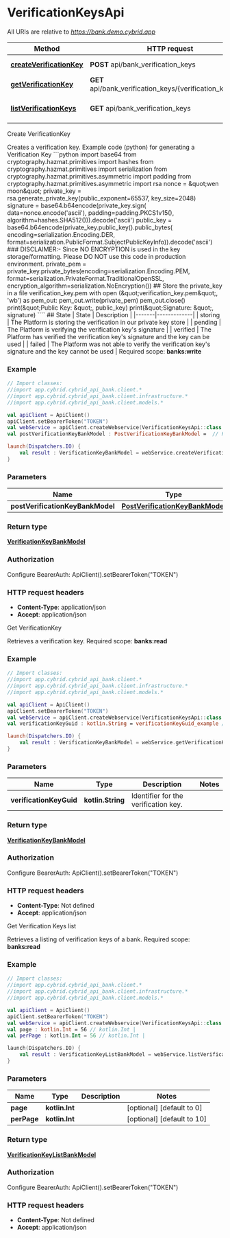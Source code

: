 # VerificationKeysApi

All URIs are relative to *https://bank.demo.cybrid.app*

Method | HTTP request | Description
------------- | ------------- | -------------
[**createVerificationKey**](VerificationKeysApi.md#createVerificationKey) | **POST** api/bank_verification_keys | Create VerificationKey
[**getVerificationKey**](VerificationKeysApi.md#getVerificationKey) | **GET** api/bank_verification_keys/{verification_key_guid} | Get VerificationKey
[**listVerificationKeys**](VerificationKeysApi.md#listVerificationKeys) | **GET** api/bank_verification_keys | Get Verification Keys list



Create VerificationKey

Creates a verification key.   Example code (python) for generating a Verification Key  &#x60;&#x60;&#x60;python import base64  from cryptography.hazmat.primitives import hashes from cryptography.hazmat.primitives import serialization from cryptography.hazmat.primitives.asymmetric import padding from cryptography.hazmat.primitives.asymmetric import rsa  nonce &#x3D; \&quot;wen moon\&quot; private_key &#x3D; rsa.generate_private_key(public_exponent&#x3D;65537, key_size&#x3D;2048) signature &#x3D; base64.b64encode(private_key.sign(     data&#x3D;nonce.encode(&#39;ascii&#39;), padding&#x3D;padding.PKCS1v15(), algorithm&#x3D;hashes.SHA512())).decode(&#39;ascii&#39;) public_key &#x3D; base64.b64encode(private_key.public_key().public_bytes(     encoding&#x3D;serialization.Encoding.DER, format&#x3D;serialization.PublicFormat.SubjectPublicKeyInfo)).decode(&#39;ascii&#39;)  ### DISCLAIMER:- Since NO ENCRYPTION is used in the key storage/formatting. Please DO NOT use this code in production environment. private_pem &#x3D; private_key.private_bytes(encoding&#x3D;serialization.Encoding.PEM, format&#x3D;serialization.PrivateFormat.TraditionalOpenSSL,        encryption_algorithm&#x3D;serialization.NoEncryption())  ## Store the private_key in a file verification_key.pem with open (\&quot;verification_key.pem\&quot;, &#39;wb&#39;) as pem_out:    pem_out.write(private_pem)    pem_out.close()  print(\&quot;Public Key: \&quot;, public_key) print(\&quot;Signature: \&quot;, signature)  &#x60;&#x60;&#x60;&#x60;  ## State  | State | Description | |-------|-------------| | storing | The Platform is storing the verification in our private key store | | pending | The Platform is verifying the verification key&#39;s signature | | verified | The Platform has verified the verification key&#39;s signature and the key can be used | | failed | The Platform was not able to verify the verification key&#39;s signature and the key cannot be used |    Required scope: **banks:write**

### Example
```kotlin
// Import classes:
//import app.cybrid.cybrid_api_bank.client.*
//import app.cybrid.cybrid_api_bank.client.infrastructure.*
//import app.cybrid.cybrid_api_bank.client.models.*

val apiClient = ApiClient()
apiClient.setBearerToken("TOKEN")
val webService = apiClient.createWebservice(VerificationKeysApi::class.java)
val postVerificationKeyBankModel : PostVerificationKeyBankModel =  // PostVerificationKeyBankModel | 

launch(Dispatchers.IO) {
    val result : VerificationKeyBankModel = webService.createVerificationKey(postVerificationKeyBankModel)
}
```

### Parameters

Name | Type | Description  | Notes
------------- | ------------- | ------------- | -------------
 **postVerificationKeyBankModel** | [**PostVerificationKeyBankModel**](PostVerificationKeyBankModel.md)|  |

### Return type

[**VerificationKeyBankModel**](VerificationKeyBankModel.md)

### Authorization


Configure BearerAuth:
    ApiClient().setBearerToken("TOKEN")

### HTTP request headers

 - **Content-Type**: application/json
 - **Accept**: application/json


Get VerificationKey

Retrieves a verification key.  Required scope: **banks:read**

### Example
```kotlin
// Import classes:
//import app.cybrid.cybrid_api_bank.client.*
//import app.cybrid.cybrid_api_bank.client.infrastructure.*
//import app.cybrid.cybrid_api_bank.client.models.*

val apiClient = ApiClient()
apiClient.setBearerToken("TOKEN")
val webService = apiClient.createWebservice(VerificationKeysApi::class.java)
val verificationKeyGuid : kotlin.String = verificationKeyGuid_example // kotlin.String | Identifier for the verification key.

launch(Dispatchers.IO) {
    val result : VerificationKeyBankModel = webService.getVerificationKey(verificationKeyGuid)
}
```

### Parameters

Name | Type | Description  | Notes
------------- | ------------- | ------------- | -------------
 **verificationKeyGuid** | **kotlin.String**| Identifier for the verification key. |

### Return type

[**VerificationKeyBankModel**](VerificationKeyBankModel.md)

### Authorization


Configure BearerAuth:
    ApiClient().setBearerToken("TOKEN")

### HTTP request headers

 - **Content-Type**: Not defined
 - **Accept**: application/json


Get Verification Keys list

Retrieves a listing of verification keys of a bank.  Required scope: **banks:read**

### Example
```kotlin
// Import classes:
//import app.cybrid.cybrid_api_bank.client.*
//import app.cybrid.cybrid_api_bank.client.infrastructure.*
//import app.cybrid.cybrid_api_bank.client.models.*

val apiClient = ApiClient()
apiClient.setBearerToken("TOKEN")
val webService = apiClient.createWebservice(VerificationKeysApi::class.java)
val page : kotlin.Int = 56 // kotlin.Int | 
val perPage : kotlin.Int = 56 // kotlin.Int | 

launch(Dispatchers.IO) {
    val result : VerificationKeyListBankModel = webService.listVerificationKeys(page, perPage)
}
```

### Parameters

Name | Type | Description  | Notes
------------- | ------------- | ------------- | -------------
 **page** | **kotlin.Int**|  | [optional] [default to 0]
 **perPage** | **kotlin.Int**|  | [optional] [default to 10]

### Return type

[**VerificationKeyListBankModel**](VerificationKeyListBankModel.md)

### Authorization


Configure BearerAuth:
    ApiClient().setBearerToken("TOKEN")

### HTTP request headers

 - **Content-Type**: Not defined
 - **Accept**: application/json

